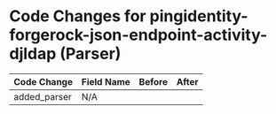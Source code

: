 # Code Changes for pingidentity-forgerock-json-endpoint-activity-djldap (Parser)

| Code Change | Field Name | Before | After |
|-------------|------------|--------|-------|
| added_parser | N/A |  |  |
